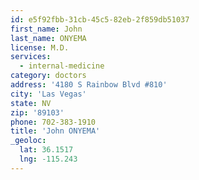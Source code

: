 ```yaml
---
id: e5f92fbb-31cb-45c5-82eb-2f859db51037
first_name: John
last_name: ONYEMA
license: M.D.
services:
  - internal-medicine
category: doctors
address: '4180 S Rainbow Blvd #810'
city: 'Las Vegas'
state: NV
zip: '89103'
phone: 702-383-1910
title: 'John ONYEMA'
_geoloc:
  lat: 36.1517
  lng: -115.243
---
```

